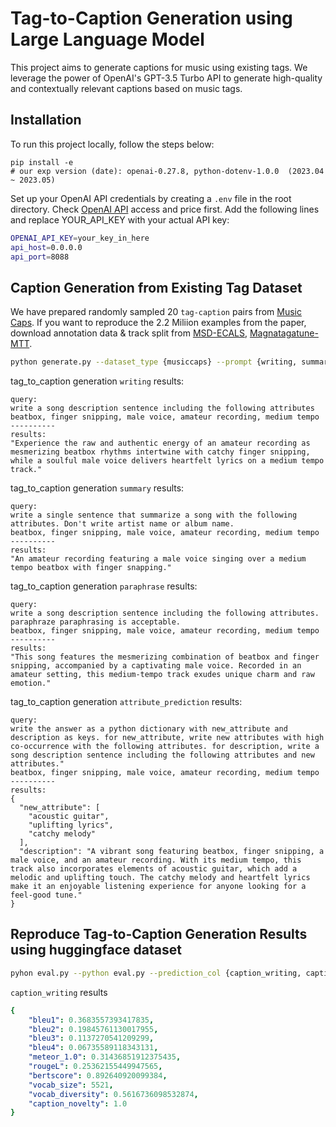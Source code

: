 # Tag-to-Caption Generation using Large Language Model

This project aims to generate captions for music using existing tags. We leverage the power of OpenAI's GPT-3.5 Turbo API to generate high-quality and contextually relevant captions based on music tags.

## Installation
To run this project locally, follow the steps below:

```
pip install -e
# our exp version (date): openai-0.27.8, python-dotenv-1.0.0  (2023.04 ~ 2023.05)
```

Set up your OpenAI API credentials by creating a `.env` file in the root directory. Check [OpenAI API](https://openai.com/blog/openai-api) access and price first. Add the following lines and replace YOUR_API_KEY with your actual API key:

```bash
OPENAI_API_KEY=your_key_in_here
api_host=0.0.0.0
api_port=8088
```

## Caption Generation from Existing Tag Dataset
We have prepared randomly sampled 20 `tag-caption` pairs from [Music Caps](https://huggingface.co/datasets/google/MusicCaps). If you want to reproduce the 2.2 Miliion examples from the paper, download annotation data & track split from [MSD-ECALS](https://zenodo.org/record/7107130), [Magnatagatune-MTT](https://github.com/seungheondoh/msu-benchmark). 

```bash
python generate.py --dataset_type {musiccaps} --prompt {writing, summary, paraphrase, attribute_prediction}
```

tag_to_caption generation `writing` results:
```
query: 
write a song description sentence including the following attributes
beatbox, finger snipping, male voice, amateur recording, medium tempo
----------
results: 
"Experience the raw and authentic energy of an amateur recording as mesmerizing beatbox rhythms intertwine with catchy finger snipping, while a soulful male voice delivers heartfelt lyrics on a medium tempo track."
```

tag_to_caption generation `summary` results:
```
query: 
write a single sentence that summarize a song with the following attributes. Don't write artist name or album name.
beatbox, finger snipping, male voice, amateur recording, medium tempo
----------
results: 
"An amateur recording featuring a male voice singing over a medium tempo beatbox with finger snapping."
```

tag_to_caption generation `paraphrase` results:
```
query: 
write a song description sentence including the following attributes. paraphraze paraphrasing is acceptable.
beatbox, finger snipping, male voice, amateur recording, medium tempo
----------
results: 
"This song features the mesmerizing combination of beatbox and finger snipping, accompanied by a captivating male voice. Recorded in an amateur setting, this medium-tempo track exudes unique charm and raw emotion."
```

tag_to_caption generation `attribute_prediction` results:
```
query: 
write the answer as a python dictionary with new_attribute and description as keys. for new_attribute, write new attributes with high co-occurrence with the following attributes. for description, write a song description sentence including the following attributes and new attributes."
beatbox, finger snipping, male voice, amateur recording, medium tempo
----------
results: 
{
  "new_attribute": [
    "acoustic guitar",
    "uplifting lyrics",
    "catchy melody"
  ],
  "description": "A vibrant song featuring beatbox, finger snipping, a male voice, and an amateur recording. With its medium tempo, this track also incorporates elements of acoustic guitar, which add a melodic and uplifting touch. The catchy melody and heartfelt lyrics make it an enjoyable listening experience for anyone looking for a feel-good tune."
}
```


## Reproduce Tag-to-Caption Generation Results using huggingface dataset


```bash
pyhon eval.py --python eval.py --prediction_col {caption_writing, caption_summary, caption_paraphrase, caption_attribute_prediction}
```
`caption_writing` results

```yaml
{
    "bleu1": 0.3683557393417835,
    "bleu2": 0.19845761130017955,
    "bleu3": 0.1137270541209299,
    "bleu4": 0.06735589118343131,
    "meteor_1.0": 0.31436851912375435,
    "rougeL": 0.25362155449947565,
    "bertscore": 0.892640920099384,
    "vocab_size": 5521,
    "vocab_diversity": 0.5616736098532874,
    "caption_novelty": 1.0
}
```

